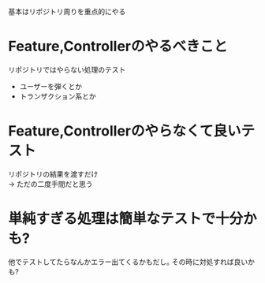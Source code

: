 基本はリポジトリ周りを重点的にやる

# Feature,Controllerのやるべきこと
リポジトリではやらない処理のテスト
* ユーザーを弾くとか
* トランザクション系とか


# Feature,Controllerのやらなくて良いテスト
リポジトリの結果を渡すだけ  
-> ただの二度手間だと思う


# 単純すぎる処理は簡単なテストで十分かも?
他でテストしてたらなんかエラー出てくるかもだし｡
その時に対処すれば良いかも?
